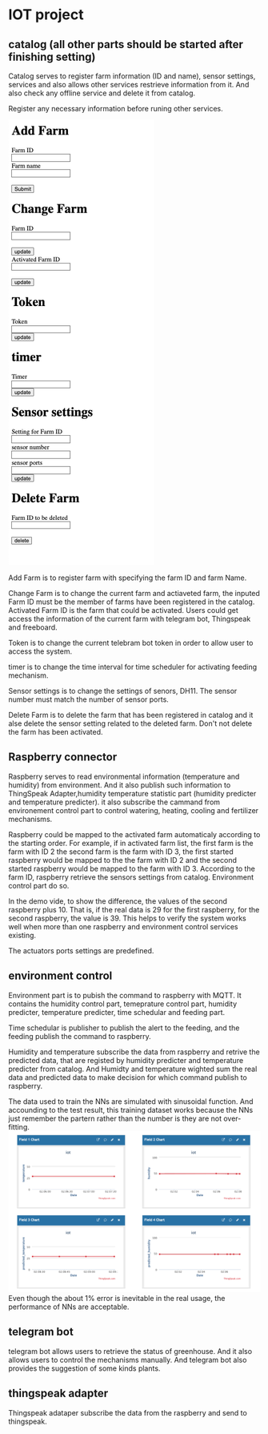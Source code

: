 # IOT project

## catalog (all other parts should be started after finishing setting)

Catalog serves to register farm information (ID and name), sensor settings, services and also allows other services restrieve information from it. And also check any offline service and delete it from catalog.

Register any necessary information before runing other services.

![img](./catalog.png)

Add Farm is to register farm with specifying the farm ID and farm Name.

Change Farm is to change the current farm and actiaveted farm, the inputed Farm ID must be the member of farms have been registered in the catalog. Activated Farm ID is the farm that could be activated. Users could get access the information of the current farm with telegram bot, Thingspeak and freeboard.

Token is to change the current telebram bot token in order to allow user to access the system. 

timer is to change the time interval for time scheduler for activating feeding mechanism.

Sensor settings is to change the settings of senors, DH11. The sensor number must match the number of sensor ports.

Delete Farm is to delete the farm that has been registered in catalog and it alse delete the sensor setting related to the deleted farm. Don't not delete the farm has been activated.

## Raspberry connector
Raspberry serves to read environmental information (temperature and humidity) from environment. And it also publish such information to ThingSpeak Adapter,humidity temperature statistic part (humidity predicter and temperature predicter). it also subscribe the cammand from environement control part to control watering, heating, cooling and fertilizer mechanisms.

Raspberry could be mapped to the activated farm automaticaly according to the starting order. For example, if in activated farm list, the first farm is the farm with ID 2 the second farm is the farm with ID 3, the first started raspberry would be mapped to the the farm with ID 2 and the second started raspberry would be mapped to the farm with ID 3. According to the farm ID, raspberry retrieve the sensors settings from catalog. Environment control part do so. 

In the demo vide, to show the difference, the values of the second raspberry plus 10. That is, if the real data is 29 for the first raspberry, for the second raspberry, the value is 39. This helps to verify the system works well when more than one raspberry and environment control services existing.

The actuators ports settings are predefined.

## environment control

Environment part is to pubish the command to raspberry with MQTT. It contains the humidity control part, temeprature control part, humidity predicter, temperature predicter, time schedular and feeding part.

Time schedular is publisher to publish the alert to the feeding, and the feeding publish the command to raspberry. 

Humidity and temperature subscribe the data from raspberry and retrive the predicted data, that are registed by humidity predicter and temperature predicter from catalog. And Humidty and temperature wighted sum the real data and predicted data to make decision for which command publish to raspberry.

The data used to train the NNs are simulated with sinusoidal function. And accounding to the test result, this training dataset works because the NNs just remember the partern rather than the number is they are not over-fitting. 
![img](./results.png)
Even though the about 1% error is inevitable in the real usage, the performance of NNs are acceptable.

## telegram bot

telegram bot allows users to retrieve the status of greenhouse. And it also allows users to control the mechanisms manually. And telegram bot also provides the suggestion of some kinds plants. 

## thingspeak adapter

Thingspeak adataper subscribe the data from the raspberry and send to thingspeak.